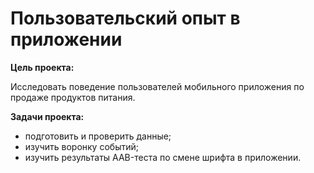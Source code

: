 # Пользовательский опыт в приложении

**Цель проекта:**   

Исследовать поведение пользователей мобильного приложения по продаже продуктов питания.

**Задачи проекта:**   

- подготовить и проверить данные;   
- изучить воронку событий;   
- изучить результаты AAB-теста по смене шрифта в приложении.

